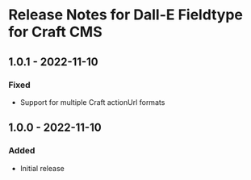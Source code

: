 # Release Notes for Dall-E Fieldtype for Craft CMS

## 1.0.1 - 2022-11-10

### Fixed

- Support for multiple Craft actionUrl formats

## 1.0.0 - 2022-11-10

### Added

- Initial release